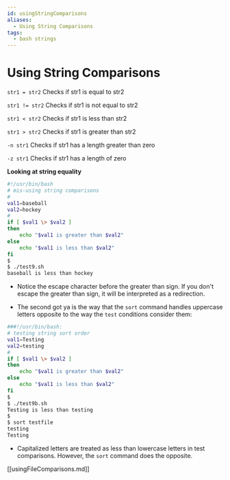 ```yaml
---
id: usingStringComparisons
aliases:
  - Using String Comparisons
tags:
  - bash strings
---
```


# Using String Comparisons

`str1 = str2` Checks if str1 is equal to str2

`str1 != str2` Checks if str1 is not equal to str2

`str1 < str2` Checks if str1 is less than str2

`str1 > str2` Checks if str1 is greater than str2

`-n str1` Checks if str1 has a length greater than zero

`-z str1` Checks if str1 has a length of zero

**Looking at string equality**

```bash
#!/usr/bin/bash
# mis-using string comparisons
#
val1=baseball
val2=hockey
#
if [ $val1 \> $val2 ]
then
    echo "$val1 is greater than $val2"
else
    echo "$val1 is less than $val2"
fi
$
$ ./test9.sh
baseball is less than hockey
```

- Notice the escape character before the greater than sign. If you don't escape
  the greater than sign, it will be interpreted as a redirection.

- The second got ya is the way that the `sort` command handles uppercase letters
  opposite to the way the `test` conditions consider them:

```bash
###!/usr/bin/bash:
# testing string sort order
val1=Testing
val2=testing
#
if [ $val1 \> $val2 ]
then
    echo "$val1 is greater than $val2"
else
    echo "$val1 is less than $val2"
fi
$
$ ./test9b.sh
Testing is less than testing
$
$ sort testfile
testing
Testing
```

- Capitalized letters are treated as less than lowercase letters in test
  comparisons. However, the `sort` command does the opposite.

[[usingFileComparisons.md]]
